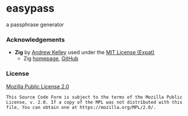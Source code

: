 easypass
========

a passphrase generator

### Acknowledgements

- **Zig** by [Andrew Kelley](https://github.com/andrewrk)
  used under the [MIT License (Expat)](https://github.com/ziglang/zig/blob/master/LICENSE)
  - Zig [homepage](https://ziglang.org),
    [GitHub](https://github.com/ziglang/zig)

### License

[Mozilla Public License 2.0](https://www.mozilla.org/en-US/MPL/2.0/)

```
This Source Code Form is subject to the terms of the Mozilla Public
License, v. 2.0. If a copy of the MPL was not distributed with this
file, You can obtain one at https://mozilla.org/MPL/2.0/.
```
